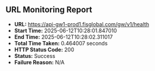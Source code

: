 ## URL Monitoring Report

- **URL:** https://api-gw1-prod1.fisglobal.com/gw/v1/health
- **Start Time:** 2025-06-12T10:28:01.847010
- **End Time:** 2025-06-12T10:28:02.311017
- **Total Time Taken:** 0.464007 seconds
- **HTTP Status Code:** 200
- **Status:** Success
- **Failure Reason:** N/A
